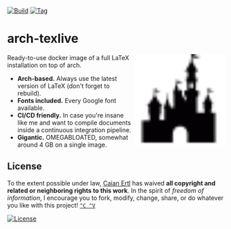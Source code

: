 [![Build][build-shield]][build-url]
[![Tag][tag-shield]][tag-url]

# arch-texlive

<img src="icon.svg" height="210px" align="right"/>

Ready-to-use docker image of a full LaTeX installation on top of arch.

- __Arch-based.__ Always use the latest version of LaTeX (don't forget to rebuild).
- __Fonts included.__ Every Google font available.
- __CI/CD friendly.__ In case you're insane like me and want to compile
    documents inside a continuous integration pipeline.
- __Gigantic.__ OMEGABLOATED, somewhat around 4 GB on a single image.

[build-shield]: https://img.shields.io/github/workflow/status/caian-org/arch-texlive/build-docker-image-and-push-to-hub?label=build&logo=github&style=flat-square
[build-url]: https://github.com/caian-org/arch-texlive/actions/workflows/build-and-push-docker.yml

[tag-shield]: https://img.shields.io/github/tag/caian-org/arch-texlive.svg?style=flat-square
[tag-url]: https://github.com/caian-org/arch-texlive/releases


## License

To the extent possible under law, [Caian Ertl][me] has waived __all copyright
and related or neighboring rights to this work__. In the spirit of _freedom of
information_, I encourage you to fork, modify, change, share, or do whatever
you like with this project! [`^C ^V`][kopimi]

[![License][cc-shield]][cc-url]

[me]: https://github.com/upsetbit
[cc-shield]: https://forthebadge.com/images/badges/cc-0.svg
[cc-url]: http://creativecommons.org/publicdomain/zero/1.0

[kopimi]: https://kopimi.com
